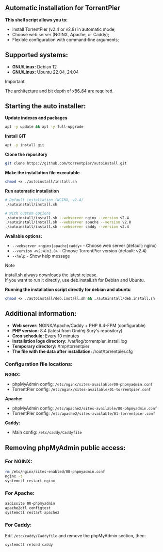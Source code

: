 ## Automatic installation for TorrentPier
**This shell script allows you to:**
- Install TorrentPier (v2.4 or v2.8) in automatic mode;
- Choose web server (NGINX, Apache, or Caddy);
- Flexible configuration with command-line arguments;
## Supported systems:
- **GNU/Linux:** Debian 12
- **GNU/Linux:** Ubuntu 22.04, 24.04
> [!IMPORTANT]
> The architecture and bit depth of x86_64 are required.
## Starting the auto installer:
**Update indexes and packages**
```bash
apt -y update && apt -y full-upgrade
```
**Install GIT**
```bash
apt -y install git
```
**Clone the repository**
```bash
git clone https://github.com/torrentpier/autoinstall.git
```
**Make the installation file executable**
```bash
chmod +x ./autoinstall/install.sh
```
**Run automatic installation**
```bash
# Default installation (NGINX, v2.4)
./autoinstall/install.sh

# With custom options
./autoinstall/install.sh --webserver nginx --version v2.4
./autoinstall/install.sh --webserver apache --version v2.8
./autoinstall/install.sh --webserver caddy --version v2.4
```

**Available options:**
- `--webserver <nginx|apache|caddy>` - Choose web server (default: nginx)
- `--version <v2.4|v2.8>` - Choose TorrentPier version (default: v2.4)
- `--help` - Show help message

> [!NOTE]
> install.sh always downloads the latest release.\
> If you want to run it directly, use deb.install.sh for Debian and Ubuntu.

**Running the installation script directly for debian and ubuntu**
```bash
chmod +x ./autoinstall/deb.install.sh && ./autoinstall/deb.install.sh --webserver nginx --version v2.4
```
## Additional information:
- **Web server:** NGINX/Apache/Caddy + PHP 8.4-FPM (configurable)
- **PHP version:** 8.4 (latest from Ondřej Surý's repository)
- **Cron schedule:** Every 10 minutes
- **Installation logs directory:** /var/log/torrentpier_install.log
- **Temporary directory:** /tmp/torrentpier
- **The file with the data after installation:** /root/torrentpier.cfg

### Configuration file locations:
**NGINX:**
- phpMyAdmin config: `/etc/nginx/sites-available/00-phpmyadmin.conf`
- TorrentPier config: `/etc/nginx/sites-available/01-torrentpier.conf`

**Apache:**
- phpMyAdmin config: `/etc/apache2/sites-available/00-phpmyadmin.conf`
- TorrentPier config: `/etc/apache2/sites-available/01-torrentpier.conf`

**Caddy:**
- Main config: `/etc/caddy/Caddyfile`

## Removing phpMyAdmin public access:

### For NGINX:
```bash
rm /etc/nginx/sites-enabled/00-phpmyadmin.conf
nginx -t
systemctl restart nginx
```

### For Apache:
```bash
a2dissite 00-phpmyadmin
apache2ctl configtest
systemctl restart apache2
```

### For Caddy:
Edit `/etc/caddy/Caddyfile` and remove the phpMyAdmin section, then:
```bash
systemctl reload caddy
```

